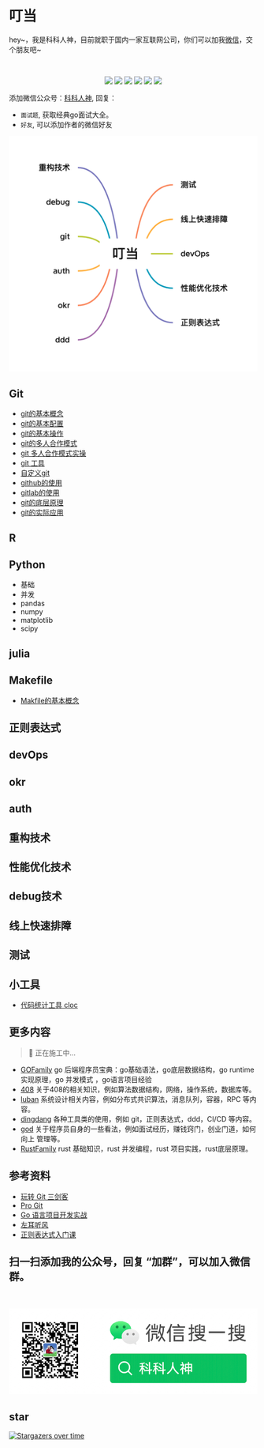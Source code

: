 <!--
 * @Author: shgopher shgopher@gmail.com
 * @Date: 2022-12-29 23:11:24
 * @LastEditors: shgopher shgopher@gmail.com
 * @LastEditTime: 2024-02-21 23:53:58
 * @FilePath: /dingdang/README.md
 * @Description: 
 * 
 * Copyright (c) 2023 by shgopher, All Rights Reserved. 
-->
# 叮当
<p align="left">
hey~，我是科科人神，目前就职于国内一家互联网公司，你们可以加我<a href="#wechat.png">微信</a>，交个朋友吧~
</p>
<br>
<p align="center">
<a href='#wechat.png'
 target="_blank"><img src="https://img.shields.io/static/v1?label=%E7%A7%91%E7%A7%91%E4%BA%BA%E7%A5%9E&message=%E5%85%AC%E4%BC%97%E5%8F%B7&color="></a>
<a href="https://www.youtube.com/channel/UCK8wjBe9sh4VHSowLQmWOzg" target="_blank"><img src="https://img.shields.io/static/v1?label=youtube&message=YouTube&color=red"></a>
<a href="https://space.bilibili.com/478621088" target="_blank"><img src="https://img.shields.io/static/v1?label=bilibili&message=b%E7%AB%99&color=blue"></a>
<a href="https://www.zhihu.com/people/shgopher" target="_blank"><img src="https://img.shields.io/static/v1?label=zhihu&message=%E7%9F%A5%E4%B9%8E&color=blue"></a>
<a href="https://blog.csdn.net/zyfljxzby" target="_blank"><img src="https://img.shields.io/static/v1?label=csdn&message=CSDN&color=red"></a>
<a href="https://www.toutiao.com/c/user/token/MS4wLjABAAAAIGeO1-kCUelF-G8GW3AvJlrEL7tiO24WHJmnX4nV1bs" target="_blank"><img src="https://img.shields.io/static/v1?label=toutiao&message=%E5%A4%B4%E6%9D%A1&color=red"></a>
</p>
添加微信公众号：<a href="#wechat.png">科科人神</a>, 回复：

- `面试题`, 获取经典go面试大全。
- `好友`, 可以添加作者的微信好友


![](./dingdang.png)                             
                              
## Git
- [git的基本概念](./git/基本概念)
- [git的基本配置](./git/基本配置)
- [git的基本操作](./git/基本操作)              
- [git的多人合作模式](./git/多人合作模式)
- [git 多人合作模式实操](./git/多人合作模式实操)
- [git 工具](./git/工具)
- [自定义git](./git/自定义)
- [github的使用](./git/github)
- [gitlab的使用](./git/gitlab)
- [git的底层原理](./git/底层原理)
- [git的实际应用](./git/实际应用)
## R 
## Python
- 基础
- 并发
- pandas
- numpy
- matplotlib
- scipy
## julia
## Makefile
- [Makfile的基本概念](./makefile/基本概念/README.md)
## 正则表达式
## devOps
## okr
## auth
## 重构技术
## 性能优化技术
## debug技术
## 线上快速排障
## 测试
## 小工具
- [代码统计工具 cloc](./small/cloc)

## 更多内容
> 👷 正在施工中...

- [GOFamily](https://github.com/shgopher/GOFamily) go 后端程序员宝典：go基础语法，go底层数据结构，go runtime 实现原理，go 并发模式 ，go语言项目经验
- [408](https://github.com/shgopher/408) 关于408的相关知识，例如算法数据结构，网络，操作系统，数据库等。
- [luban](https://github.com/shgopher/luban) 系统设计相关内容，例如分布式共识算法，消息队列，容器，RPC 等内容。
- [dingdang](https://github.com/shgopher/dingdang) 各种工具类的使用，例如 git，正则表达式，ddd，CI/CD 等内容。
- [god](https://github.com/shgopher/god) 关于程序员自身的一些看法，例如面试经历，赚钱窍门，创业门道，如何向上
管理等。
- [RustFamily](https://github.com/shgopher/RustFamily) rust 基础知识，rust 并发编程，rust 项目实践，rust底层原理。
## 参考资料
- [玩转 Git 三剑客](https://time.geekbang.org/course/intro/100021601)
- [Pro Git](https://git-scm.com/book/zh/v2)
- [Go 语言项目开发实战](https://time.geekbang.org/column/article/390401?cid=100079601)
- [左耳听风](https://time.geekbang.org/column/article/2440)
- [正则表达式入门课](https://time.geekbang.org/column/intro/100053301)

## 扫一扫添加我的公众号，回复 “加群”，可以加入微信群。

<p id="wechat.png" align="center">
<br>
<br>
<img src="./wechat.png"  alt="公众号搜：科科人神">
</p>
                                                                             
## star
                                                                             
[![Stargazers over time](https://starchart.cc/shgopher/dingdang.svg)](https://starchart.cc/shgopher/dingdang)

